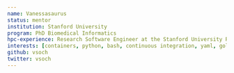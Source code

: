 ```yaml
---
name: Vanessasaurus
status: mentor
institution: Stanford University
program: PhD Biomedical Informatics
hpc-experience: Research Software Engineer at the Stanford University Research Computing Center
interests: [containers, python, bash, continuous integration, yaml, golang, jekyll, research software engineering]
github: vsoch
twitter: vsoch
---
```


